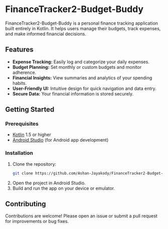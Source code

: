 # FinanceTracker2-Budget-Buddy

FinanceTracker2-Budget-Buddy is a personal finance tracking application built entirely in Kotlin. It helps users manage their budgets, track expenses, and make informed financial decisions.

## Features

- **Expense Tracking:** Easily log and categorize your daily expenses.
- **Budget Planning:** Set monthly or custom budgets and monitor adherence.
- **Financial Insights:** View summaries and analytics of your spending habits.
- **User-Friendly UI:** Intuitive design for quick navigation and data entry.
- **Secure Data:** Your financial information is stored securely.

## Getting Started

### Prerequisites

- [Kotlin](https://kotlinlang.org/) 1.5 or higher
- [Android Studio](https://developer.android.com/studio) (for Android app development)

### Installation

1. Clone the repository:
   ```bash
   git clone https://github.com/Ashan-Jayakody/FinanceTracker2-Budget-Buddy.git
   ```
2. Open the project in Android Studio.
3. Build and run the app on your device or emulator.


## Contributing

Contributions are welcome! Please open an issue or submit a pull request for improvements or bug fixes.
